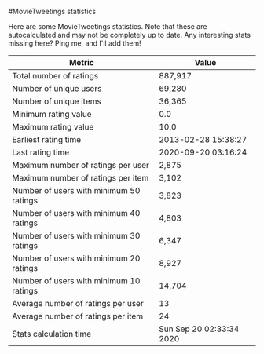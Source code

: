 #MovieTweetings statistics

Here are some MovieTweetings statistics. Note that these are autocalculated and may not be completely up to date. Any interesting stats missing here? Ping me, and I'll add them!

Metric | Value
--- | ---
Total number of ratings                 | 887,917
Number of unique users                  | 69,280
Number of unique items                  | 36,365
Minimum rating value                    | 0.0
Maximum rating value                    | 10.0
Earliest rating time                    | 2013-02-28 15:38:27
Last rating time                        | 2020-09-20 03:16:24
Maximum number of ratings per user      | 2,875
Maximum number of ratings per item      | 3,102
Number of users with minimum 50 ratings | 3,823
Number of users with minimum 40 ratings | 4,803
Number of users with minimum 30 ratings | 6,347
Number of users with minimum 20 ratings | 8,927
Number of users with minimum 10 ratings | 14,704
Average number of ratings per user      | 13
Average number of ratings per item      | 24
Stats calculation time                  | Sun Sep 20 02:33:34 2020

